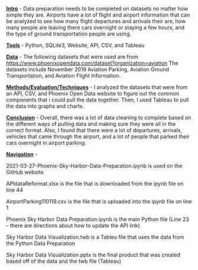 <b><u>Intro</u></b> - Data preparation needs to be completed on datasets no matter how simple they are. Airports have a lot of flight and airport information that can be analyzed to see how many flight departures and arrivals their are, how many people are leaving there cars overnight or staying a few hours, and the type of ground transportation people are using.

<b><u>Tools</u></b> - Python, SQLite3, Website, API, CSV, and Tableau

<b><u>Data</u></b> - The following datasets that were used are from https://www.phoenixopendata.com/dataset?organization=aviation The datasets include November 2019 Aviation Parking, Aviation Ground Transportation, and Aviation Flight Information.

<b><u>Methods/Evaluation/Techniques</u></b> - I analyzed the datasets that were from an API, CSV, and Phoenix Open Data website to figure out the common components that i could pull the data together. Then, I used Tableau to pull the data into graphs and charts.

<b><u>Conclusion</u></b> - Overall, there was a lot of data cleaning to complete based on the different ways of pulling data and making sure they were all in the correct format. Also, I found that there were a lot of departures, arrivals, vehicles that came through the airport, and a lot of people that parked their cars overnight in airport parking.

<b><u>Navigation</u></b> - 

2021-03-27-Phoenix-Sky-Harbor-Data-Preparation.ipynb is used on the GitHub website

APIdataReformat.xlsx is the file that is downloaded from the ipynb file on line 44

AirportParking110119.csv is the file that is uploaded into the ipynb file on line 1

Phoenix Sky Harbor Data Preparation.ipynb is the main Python file (Line 23 - there are directions about how to update the API link)

Sky Harbor Data Visualization.twb is a Tableu file that uses the data from the Python Data Preparation

Sky Harbor Data Visualization.pptx is the final product that was created based off of the data and the twb file (Tableau)
